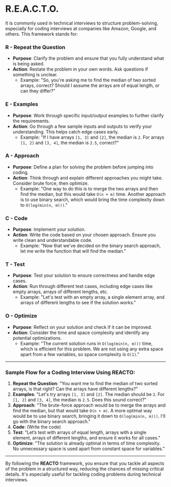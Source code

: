 # **R.E.A.C.T.O.**

It is commonly used in technical interviews to structure problem-solving,
especially for coding interviews at companies like Amazon, Google, and others.
This framework stands for:

### R - **Repeat the Question**

- **Purpose**: Clarify the problem and ensure that you fully understand what is being asked.
- **Action**: Restate the problem in your own words. Ask questions if something is unclear.
  - Example: "So, you're asking me to find the median of two sorted arrays, correct? Should I assume the arrays are of equal length, or can they differ?"

### E - **Examples**

- **Purpose**: Work through specific input/output examples to further clarify the requirements.
- **Action**: Go through a few sample inputs and outputs to verify your understanding. This helps catch edge cases early.
  - Example: "If I have arrays `[1, 3]` and `[2]`, the median is `2`. For arrays `[1, 2]` and `[3, 4]`, the median is `2.5`, correct?"

### A - **Approach**

- **Purpose**: Define a plan for solving the problem before jumping into coding.
- **Action**: Think through and explain different approaches you might take. Consider brute force, then optimize.
  - Example: "One way to do this is to merge the two arrays and then find the median, but this would take `O(n + m)` time. Another approach is to use binary search, which would bring the time complexity down to `O(log(min(n, m)))`."

### C - **Code**

- **Purpose**: Implement your solution.
- **Action**: Write the code based on your chosen approach. Ensure you write clean and understandable code.
  - Example: "Now that we've decided on the binary search approach, let me write the function that will find the median."

### T - **Test**

- **Purpose**: Test your solution to ensure correctness and handle edge cases.
- **Action**: Run through different test cases, including edge cases like empty arrays, arrays of different lengths, etc.
  - Example: "Let's test with an empty array, a single element array, and arrays of different lengths to see if the solution works."

### O - **Optimize**

- **Purpose**: Reflect on your solution and check if it can be improved.
- **Action**: Consider the time and space complexity and identify any potential optimizations.
  - Example: "The current solution runs in `O(log(min(n, m)))` time, which is efficient for this problem. We are not using any extra space apart from a few variables, so space complexity is `O(1)`."

---

### Sample Flow for a Coding Interview Using REACTO:

1. **Repeat the Question**: "You want me to find the median of two sorted arrays, is that right? Can the arrays have different lengths?"
2. **Examples**: "Let's try arrays `[1, 3]` and `[2]`. The median should be `2`. For `[1, 2]` and `[3, 4]`, the median is `2.5`. Does this sound correct?"
3. **Approach**: "The brute-force approach would be to merge the arrays and find the median, but that would take `O(n + m)`. A more optimal way would be to use binary search, bringing it down to `O(log(min(n, m)))`. I'll go with the binary search approach."
4. **Code**: (Write the code)
5. **Test**: "Let’s test with arrays of equal length, arrays with a single element, arrays of different lengths, and ensure it works for all cases."
6. **Optimize**: "The solution is already optimal in terms of time complexity. No unnecessary space is used apart from constant space for variables."

---

By following the **REACTO** framework, you ensure that you tackle all aspects of the problem in a structured way, reducing the chances of missing critical details. It's especially useful for tackling coding problems during technical interviews.
